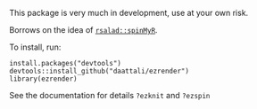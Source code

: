 This package is very much in development, use at your own risk.

Borrows on the idea of [`rsalad::spinMyR`](https://github.com/daattali/rsalad/blob/master/vignettes/spinMyR.md).

To install, run:

```
install.packages("devtools")
devtools::install_github("daattali/ezrender")
library(ezrender)
```

See the documentation for details `?ezknit` and `?ezspin`
